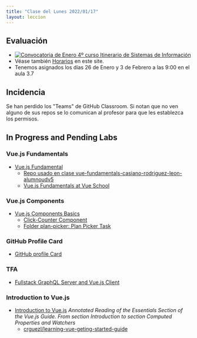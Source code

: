 ```yaml
---
title: "Clase del Lunes 2022/01/17"
layout: leccion
---
```



## Evaluación

* [![Convocatoria de Enero 4º curso Itinerario de Sistemas de Información]({{site.baseurl}}/assets/images/calendario-de-examenes-4-sistemas-informacion-2122.png)](https://docs.google.com/document/d/1EWBw126xjajhrxd8VE7Syoatw-Kd79Rez8C57NhrTGc/edit)
* Véase también [Horarios]({{site.baseurl}}/timetables) en este site.
* Tenemos asignados los días 26 de Enero y 3 de Febrero a las 9:00 en el aula 3.7

## Incidencia

Se han perdido los "Teams" de GitHub Classroom.
Si notan que no ven alguno de sus repos se lo comunican al profesor para que les establezca los permisos.


## In Progress and Pending Labs 

### Vue.js Fundamentals

* [Vue.js Fundamental](https://github.com/crguezl/vuejs-fundamentals)
   * [Repo usado en clase vue-fundamentals-casiano-rodriguez-leon-alumnoudv5](https://github.com/ULL-ESIT-DMSI-1920/vue-fundamentals-casiano-rodriguez-leon-alumnoudv5)
   * [Vue.js Fundamentals at Vue School](https://vueschool.io/courses/vuejs-fundamentals)

### Vue.js Components 

* [Vue.js Components Basics](https://github.com/crguezl/vuejs-components-basics-plan-picker-component) 
  * [Click-Counter Component](https://github.com/crguezl/vuejs-components-basics-plan-picker-component#folder-click-counter-click-counter-task)
  * [Folder plan-picker: Plan Picker Task](https://github.com/crguezl/vuejs-components-basics-plan-picker-component#folder-plan-picker-plan-picker-task)

### GitHub Profile Card 

* [GitHub profile Card](https://github.com/crguezl/vuejs-components-github-profile-card)

### TFA

* [Fullstack GraphQL Server and Vue.js Client](https://github.com/crguezl/fullstack-graphql-vue)

### Introduction to Vue.js

* [Introduction to Vue.js]({{site.baseurl}}/tema3-modelos-emergentes/practicas/vue-intro/)  *Annotated Reading of the Essentials Section of the Vue.js Guide. From section Introduction to section Computed Properties and Watchers*
  * [crguezl/learning-vue-geting-started-guide](https://github.com/crguezl/learning-vue-geting-started-guide)
 